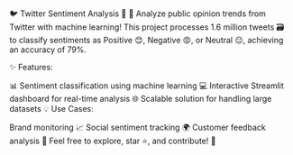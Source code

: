 🐦 Twitter Sentiment Analysis 🌟
🚀 Analyze public opinion trends from Twitter with machine learning!
This project processes 1.6 million tweets 🗃️ to classify sentiments as Positive 😊, Negative 😡, or Neutral 😐, achieving an accuracy of 79%.

✨ Features:

📊 Sentiment classification using machine learning
💻 Interactive Streamlit dashboard for real-time analysis
🌐 Scalable solution for handling large datasets
💡 Use Cases:

Brand monitoring 📈
Social sentiment tracking 🌍
Customer feedback analysis 💬
Feel free to explore, star ⭐, and contribute! 🚀
